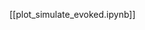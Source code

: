 <!--
# Title: 2.2 Simulating ERPs in hnn-core
# Updated: 2025-01-29
#
# Contributors:
    # Dylan Daniels
    # Mainak Jas <mmjas@mgh.harvard.edu>
    # Sam Neymotin <samnemo@gmail.com>
    # Blake Caldwell <blake_caldwell@brown.edu>
    # Christopher Bailey <cjb@cfin.au.dk>
-->

[[plot_simulate_evoked.ipynb]]
